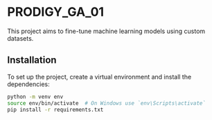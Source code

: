  # PRODIGY_GA_01
This project aims to fine-tune machine learning models using custom datasets.

## Installation
To set up the project, create a virtual environment and install the dependencies:
```bash
python -m venv env
source env/bin/activate  # On Windows use `env\Scripts\activate`
pip install -r requirements.txt

